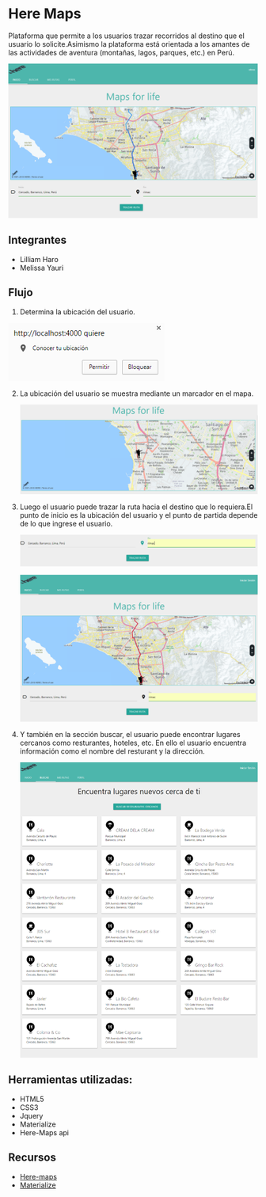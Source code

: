 # Here Maps
  Plataforma que permite a los usuarios trazar recorridos al destino que el usuario lo solicite.Asimismo la plataforma está orientada a los amantes de las actividades de aventura (montañas, lagos, parques, etc.) en Perú.

  ![Inicio](public/assets/img/layaout.png)

## Integrantes
* Lilliam Haro
* Melissa Yauri

## Flujo
1. Determina la ubicación del usuario.

  ![Inicio](public/assets/img/principal1.PNG)

2. La ubicación del usuario se muestra mediante un marcador en el mapa.

   ![Inicio](public/assets/img/principal2.PNG)

3. Luego el usuario puede trazar la ruta hacia el destino que lo requiera.El punto de inicio es la ubicación del usuario y el punto de partida depende de lo que ingrese el usuario.

   ![Inicio](public/assets/img/principal3.PNG)

   ![Inicio](public/assets/img/principal4.PNG)

4. Y también en la sección buscar, el usuario puede encontrar lugares cercanos como resturantes, hoteles, etc. En ello el usuario encuentra información como el nombre del resturant y la dirección.

   ![Inicio](public/assets/img/principal5.PNG)

## Herramientas utilizadas:
  - HTML5
  - CSS3
  - Jquery
  - Materialize
  - Here-Maps api

## Recursos

  * [Here-maps](https://developer.here.com/documentation)
  * [Materialize](http://materializecss.com/) 
